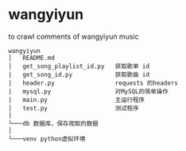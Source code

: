# wangyiyun
to crawl comments of wangyiyun music
```
wangyiyun
│   README.md
│   get_song_playlist_id.py   获取歌单 id
|   get_song_id.py            获取歌曲 id
|   header.py                 requests 的headers
|   mysql.py                  对MySQL的简单操作
|   main.py                   主运行程序
│   test.py                   测试程序
|
└───db 数据库，保存爬取的数据
│   
└───venv python虚拟环境
```

